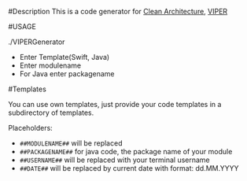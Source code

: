 #Description
This is a code generator for [Clean Architecture](https://blog.8thlight.com/uncle-bob/2012/08/13/the-clean-architecture.html), [VIPER](https://www.objc.io/issues/13-architecture/viper/)

#USAGE

./VIPERGenerator

- Enter Template(Swift, Java)
- Enter modulename
- For Java enter packagename

#Templates

You can use own templates, just provide your code templates in a subdirectory of templates.

Placeholders:
- `##MODULENAME##` will be replaced
- `##PACKAGENAME##` for java code, the package name of your module
- `##USERNAME##` will be replaced with your terminal username
- `##DATE##` will be replaced by current date with format: dd.MM.YYYY
